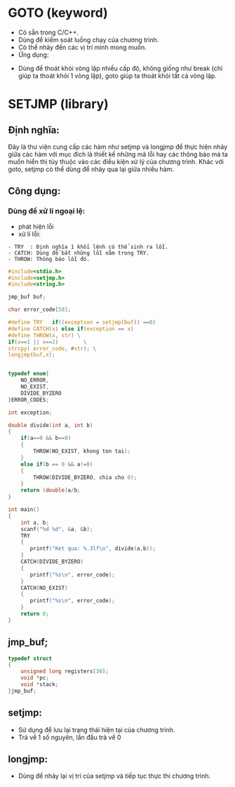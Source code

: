 # GOTO (keyword)
- Có sẵn trong C/C++.
- Dùng để kiểm soát luồng chạy của chương trình.
- Có thể nhảy đến các vị trí mình mong muốn.
- Ứng dụng:
+ Dùng để thoát khỏi vòng lặp nhiều cấp độ, không giống như break (chỉ giúp ta thoát khỏi 1 vòng lặp), goto giúp ta thoát khỏi tất cả vòng lặp.


# SETJMP (library)
## Định nghĩa:
Đây là thư viện cung cấp các hàm như setjmp và longjmp để thực hiện nhảy giữa các hàm với mục đích là thiết kế những mã lỗi hay các thông báo mà ta muốn hiển thị tùy thuộc vào các điều kiện xử lý của chương trình. Khác với goto, setjmp có thể dùng để nhảy qua lại giữa nhiều hàm.

## Công dụng:
### Dùng để xử lí ngoại lệ:
+ phát hiện lỗi
+ xử lí lỗi:
```markdown:
- TRY  : Định nghĩa 1 khối lệnh có thể sinh ra lỗi.
- CATCH: Dùng để bắt những lỗi nằm trong TRY.
- THROW: Thông báo lỗi đó.
```

```c
#include<stdio.h>
#include<setjmp.h>
#include<string.h>

jmp_buf buf;

char error_code[50];

#define TRY   if((exception = setjmp(buf)) ==0)
#define CATCH(x) else if(exception == x)
#define THROW(x, str) \
if(x==1 || x==2)        \
strcpy( error_code, #str); \
longjmp(buf,x);   


typedef enum{
    NO_ERROR,
    NO_EXIST,
    DIVIDE_BYZERO
}ERROR_CODES;

int exception;

double divide(int a, int b)
{
    if(a==0 && b==0)
    {
        THROW(NO_EXIST, khong ton tai);
    }
    else if(b == 0 && a!=0)
    {
        THROW(DIVIDE_BYZERO, chia cho 0);
    }
    return (double)a/b;
}

int main()
{
    int a, b;
    scanf("%d %d", &a, &b);
    TRY
    {
       printf("Ket qua: %.3lf\n", divide(a,b));
    }
    CATCH(DIVIDE_BYZERO)
    {
       printf("%s\n", error_code);
    }
    CATCH(NO_EXIST)
    {
       printf("%s\n", error_code);
    }
    return 0;
}
```

## jmp_buf;
```c
typedef struct
{
    unsigned long registers[30];
    void *pc;
    void *stack;
}jmp_buf;
```

## setjmp:
- Sử dụng để lưu lại trạng thái hiện tại của chương trình.
- Trả về 1 số nguyên, lần đầu trả về 0


## longjmp:
- Dùng để nhảy lại vị trí của setjmp và tiếp tục thực thi chương trình.

